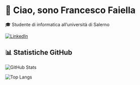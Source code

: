 # 👋 Ciao, sono Francesco Faiella

🎓 Studente di informatica all’università di Salerno


[![LinkedIn](https://img.shields.io/badge/LinkedIn-blue?style=for-the-badge&logo=linkedin&logoColor=white)](https://www.linkedin.com/in/francesco-faiella-0b9a60306/)  


<!--
**FaiellaFrancesco/FaiellaFrancesco** is a ✨ _special_ ✨ repository because its `README.md` (this file) appears on your GitHub profile.

Here are some ideas to get you started:

- 🔭 I’m currently working on ...
- 🌱 I’m currently learning ...
- 👯 I’m looking to collaborate on ...
- 🤔 I’m looking for help with ...
- 💬 Ask me about ...
- 📫 How to reach me: ...
- 😄 Pronouns: ...
- ⚡ Fun fact: ...
-->

## 📊 Statistiche GitHub

![GitHub Stats](https://github-readme-stats.vercel.app/api?username=FaiellaFrancesco&show_icons=true&theme=radical&count_private=true)

![Top Langs](https://github-readme-stats.vercel.app/api/top-langs/?username=FaiellaFrancesco&layout=compact&theme=radical)
